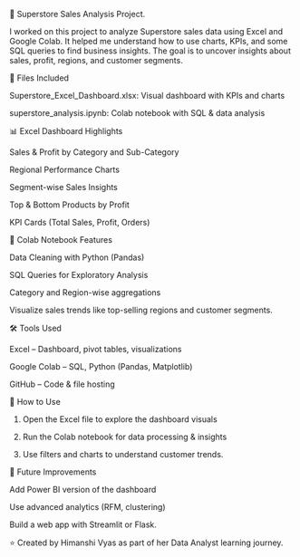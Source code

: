 🛒 Superstore Sales Analysis Project.

I worked on this project to analyze Superstore sales data using Excel and Google Colab. It helped me understand how to use charts, KPIs, and some SQL queries to find business insights. The goal is to uncover insights about sales, profit, regions, and customer segments.



📁 Files Included

Superstore_Excel_Dashboard.xlsx: Visual dashboard with KPIs and charts

superstore_analysis.ipynb: Colab notebook with SQL & data analysis



📊 Excel Dashboard Highlights

Sales & Profit by Category and Sub-Category

Regional Performance Charts

Segment-wise Sales Insights

Top & Bottom Products by Profit

KPI Cards (Total Sales, Profit, Orders)



📓 Colab Notebook Features

Data Cleaning with Python (Pandas)

SQL Queries for Exploratory Analysis

Category and Region-wise aggregations

Visualize sales trends like top-selling regions and customer segments.



🛠️ Tools Used

Excel – Dashboard, pivot tables, visualizations

Google Colab – SQL, Python (Pandas, Matplotlib)

GitHub – Code & file hosting



🚀 How to Use

1. Open the Excel file to explore the dashboard visuals


2. Run the Colab notebook for data processing & insights


3. Use filters and charts to understand customer trends.


🌱 Future Improvements

Add Power BI version of the dashboard

Use advanced analytics (RFM, clustering)

Build a web app with Streamlit or Flask.


⭐ Created by Himanshi Vyas as part of her Data Analyst learning journey.


